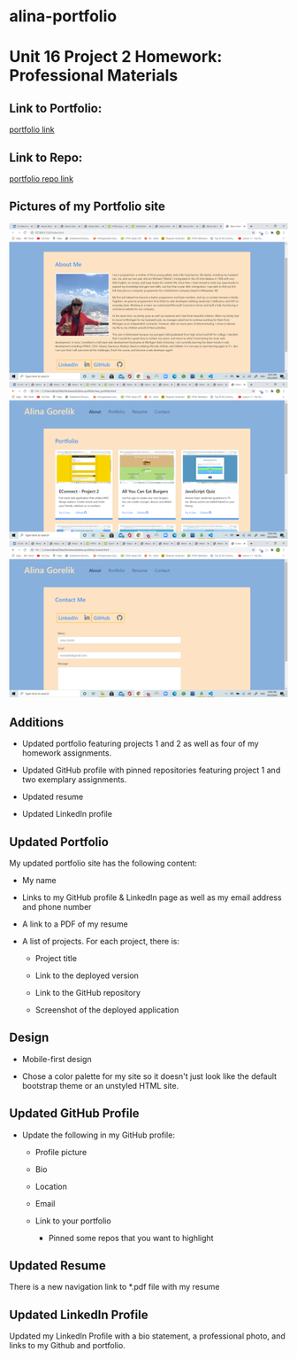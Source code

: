 # alina-portfolio

# Unit 16 Project 2 Homework: Professional Materials

## Link to Portfolio:

[portfolio link](https://agorelik2.github.io/alina-portfolio/)

## Link to Repo:

[portfolio repo link](https://github.com/agorelik2/alina-portfolio)

## Pictures of my Portfolio site

![portfolio about me](./assets/images/about_me.png)
![portfolio projects](./assets/images/portfolio.png)
![portfolio contact](./assets/images/contact.png)

## Additions

- Updated portfolio featuring projects 1 and 2 as well as four of my homework assignments.

- Updated GitHub profile with pinned repositories featuring project 1 and two exemplary assignments.

- Updated resume

- Updated LinkedIn profile

## Updated Portfolio

My updated portfolio site has the following content:

- My name

- Links to my GitHub profile & LinkedIn page as well as my email address and phone number

- A link to a PDF of my resume

- A list of projects. For each project, there is:

  - Project title

  - Link to the deployed version

  - Link to the GitHub repository

  - Screenshot of the deployed application

## Design

- Mobile-first design

- Chose a color palette for my site so it doesn't just look like
  the default bootstrap theme or an unstyled HTML site.

## Updated GitHub Profile

- Update the following in my GitHub profile:

  - Profile picture

  - Bio

  - Location

  - Email

  - Link to your portfolio

    - Pinned some repos that you want to highlight

## Updated Resume

There is a new navigation link to \*.pdf file with my resume

## Updated LinkedIn Profile

Updated my LinkedIn Profile with a bio statement, a professional photo, and links to my Github and portfolio.
